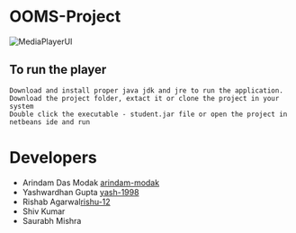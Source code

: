 # OOMS-Project

![MediaPlayerUI](student/src/ui2.PNG)

## To run the player
``` 
Download and install proper java jdk and jre to run the application.
Download the project folder, extact it or clone the project in your system
Double click the executable - student.jar file or open the project in netbeans ide and run
```

# Developers
* Arindam Das Modak [arindam-modak](https://github.com/arindam-modak)
* Yashwardhan Gupta [yash-1998](https://github.com/yash-1998)
* Rishab Agarwal[rishu-12](https://github.com/rishu-12)
* Shiv Kumar
* Saurabh Mishra

